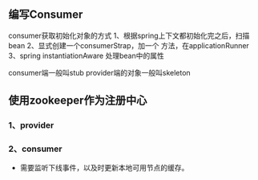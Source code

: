 
#

## 编写Consumer

consumer获取初始化对象的方式
1、根据spring上下文都初始化完之后，扫描bean
2、显式创建一个consumerStrap，加一个 方法，在applicationRunner
3、spring instantiationAware 处理bean中的属性

consumer端一般叫stub
provider端的对象一般叫skeleton

## 使用zookeeper作为注册中心
### 1、provider

### 2、consumer
- 需要监听下线事件，以及时更新本地可用节点的缓存。
